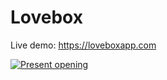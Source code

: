 # Lovebox
Live demo: https://loveboxapp.com

[![Present opening](https://i.gyazo.com/124fac59b9305806b13c28ca3ab20263.png)](https://gyazo.com/124fac59b9305806b13c28ca3ab20263)
